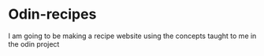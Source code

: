 # Odin-recipes
I am going to be making a recipe website using the concepts taught to me in the odin project